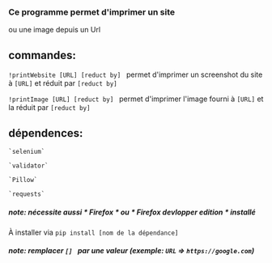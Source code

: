 ### Ce programme permet d'imprimer un site 
ou une image depuis un Url


## commandes:
`!printWebsite [URL] [reduct by] ` permet d'imprimer un screenshot du site à `[URL]` et réduit par `[reduct by]`

`!printImage [URL] [reduct by] ` permet d'imprimer l'image fourni à `[URL]` et la réduit par `[reduct by]`


## dépendences: 

    `selenium`

    `validator`

    `Pillow`

    `requests`

##### note:  nécessite aussi * Firefox * ou * Firefox devlopper edition * installé

À installer via `pip install [nom de la dépendance]`


##### note:  remplacer `[] ` par une valeur (exemple: `URL` => `https://google.com`) 
